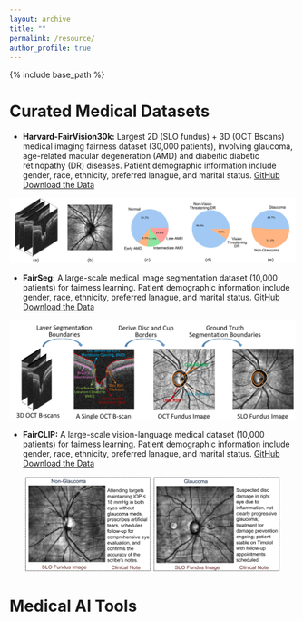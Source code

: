 ```yaml
---
layout: archive
title: ""
permalink: /resource/ 
author_profile: true
---
```


{% include base_path %}

Curated Medical Datasets
======

- **Harvard-FairVision30k:** Largest 2D (SLO fundus) + 3D (OCT Bscans) medical imaging fairness dataset (30,000 patients), involving glaucoma, age-related macular degeneration (AMD)  and diabeitic diabetic retinopathy (DR) diseases. Patient demographic information include gender, race, ethnicity, preferred lanague, and marital status. [GitHub](https://github.com/Harvard-Ophthalmology-AI-Lab/FairVision/tree/main) [Download the Data](https://drive.google.com/drive/u/1/folders/1sLX2O_0AlrjY6JmdKijiV1zducsOsd0m)

<p align="center">
    <img src="/images/img/project/fairvision.png" width="700">
</p>

- **FairSeg:** A large-scale medical image segmentation dataset (10,000 patients) for fairness learning. Patient demographic information include gender, race, ethnicity, preferred lanague, and marital status. [GitHub](https://github.com/Harvard-Ophthalmology-AI-Lab/FairSeg) [Download the Data](https://drive.google.com/drive/u/1/folders/1tyhEhYHR88gFkVzLkJI4gE1BoOHoHdWZ)

<p align="center">
    <img src="/images/img/project/fairseg.png" width="600">
</p>

- **FairCLIP:** A large-scale vision-language medical dataset (10,000 patients) for fairness learning. Patient demographic information include gender, race, ethnicity, preferred lanague, and marital status. [GitHub](https://github.com/Harvard-Ophthalmology-AI-Lab/FairCLIP) [Download the Data](https://drive.google.com/open?id=1bkeifigwOAfnsLvup9mJOSNeA3WsvA2l&usp=drive_fs)

<p align="center">
    <img src="/images/img/project/fairclip.png" width="450">
</p>

Medical AI Tools
======
